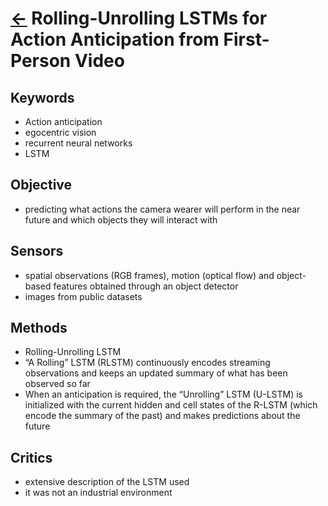 # [<-](../README.md) Rolling-Unrolling LSTMs for Action Anticipation from First-Person Video

## Keywords

- Action anticipation
- egocentric vision
- recurrent neural networks
- LSTM

## Objective

- predicting what actions the camera wearer will perform in the near future and which objects they will interact with

## Sensors

- spatial observations (RGB frames), motion (optical flow) and object-based features obtained through an object detector
- images from public datasets

## Methods

- Rolling-Unrolling LSTM
- “A Rolling” LSTM (RLSTM) continuously encodes streaming observations and keeps an updated summary of what has been observed so far
- When an anticipation is required, the “Unrolling” LSTM (U-LSTM) is initialized with the current hidden and cell states of the R-LSTM (which encode the summary of the past) and makes predictions about the future

## Critics

- extensive description of the LSTM used
- it was not an industrial environment
